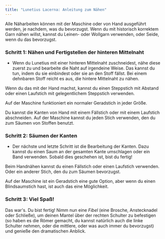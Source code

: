 ```yaml
---
title: "Lunetius Lacerna: Anleitung zum Nähen"
---
```


<Note>

Alle Näharbeiten können mit der Maschine oder von Hand ausgeführt werden, je nachdem, was du bevorzugst. Wenn du mit historisch korrektem Garn nähen willst, kannst du Leinen- oder Wollgarn verwenden, oder Seide, wenn du das bevorzugst.

</Note>

### Schritt 1: Nähen und Fertigstellen der hinteren Mittelnaht

- Wenn du Lunetius mit einer hinteren Mittelnaht zuschneidest, nähe diese zuerst zu und bearbeite die Naht auf irgendeine Weise. Das kannst du tun, indem du sie einbindest oder sie an den Stoff fällst. Bei einem dehnbaren Stoff reicht es aus, die hintere Mittelnaht zu nähen.

<Tip>

Wenn du das mit der Hand machst, kannst du einen Steppstich mit Abstand oder einen Laufstich mit gelegentlichem Steppstich verwenden.

Auf der Maschine funktioniert ein normaler Geradstich in jeder Größe.

Du kannst die Kanten von Hand mit einem Fällstich oder mit einem Laufstich abschneiden. Auf der Maschine kannst du jeden Stich verwenden, den du zum Säumen von Stoffen benutzt.

</Tip>

### Schritt 2: Säumen der Kanten

- Der nächste und letzte Schritt ist die Bearbeitung der Kanten. Dazu kannst du einen Saum an der gesamten Kante umschlagen oder ein Band verwenden. Sobald dies geschehen ist, bist du fertig!

<Tip>

Beim Handnähen kannst du einen Fällstich oder einen Laufstich verwenden. Oder ein anderer Stich, den du zum Säumen bevorzugst.

Auf der Maschine ist ein Geradstich eine gute Option, aber wenn du einen Blindsaumstich hast, ist auch das eine Möglichkeit.

</Tip>

### Schritt 3: Viel Spaß!

Das war's. Du bist fertig! Nimm nun eine _Fibel_ (eine Brosche, Anstecknadel oder Schließe), um deinen Mantel über der rechten Schulter zu befestigen (so haben es die Römer gemacht, du kannst natürlich auch die linke Schulter nehmen, oder die mittlere, oder was auch immer du bevorzugst) und genieße den dramatischen Anblick.
